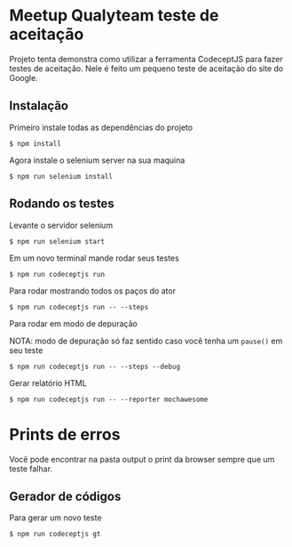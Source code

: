 # Meetup Qualyteam teste de aceitação

Projeto tenta demonstra como utilizar a ferramenta CodeceptJS para fazer testes de aceitação.
Nele é feito um pequeno teste de aceitação do site do Google.

## Instalação

Primeiro instale todas as dependências do projeto 

    $ npm install
    
Agora instale o selenium server na sua maquina

    $ npm run selenium install  

## Rodando os testes

Levante o servidor selenium 

    $ npm run selenium start 

Em um novo terminal mande rodar seus testes

    $ npm run codeceptjs run
     
Para rodar mostrando todos os paços do ator

    $ npm run codeceptjs run -- --steps
    
Para rodar em modo de depuração

NOTA: modo de depuração só faz sentido caso você tenha um `pause()` em seu teste

    $ npm run codeceptjs run -- --steps --debug

Gerar relatório HTML

    $ npm run codeceptjs run -- --reporter mochawesome

# Prints de erros 

Você pode encontrar na pasta output o print da browser sempre que um teste falhar.

## Gerador de códigos

Para gerar um novo teste 

    $ npm run codeceptjs gt
